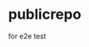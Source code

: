 # publicrepo
for e2e test
































































































































































































































































































































































































































































































































































































































































































































































































































































































































































































































































































































































































































































































































































































































































































































































































































































































































